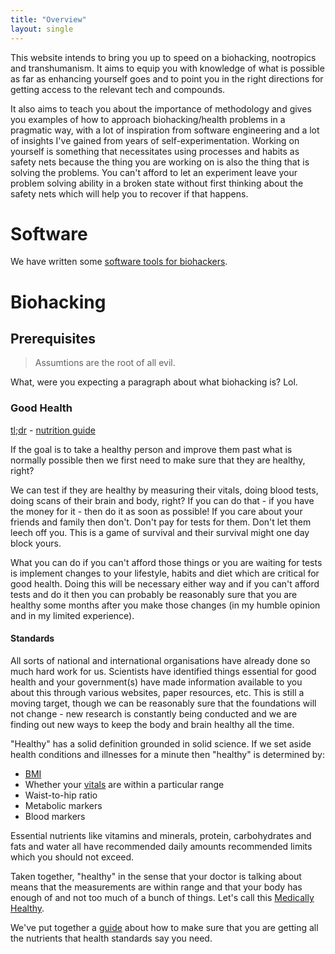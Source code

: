 ```yaml
---
title: "Overview"
layout: single
---
```


This website intends to bring you up to speed on a biohacking, nootropics and transhumanism. It aims to equip you with knowledge of what is possible as far as enhancing yourself goes and to point you in the right directions for getting access to the relevant tech and compounds. 

It also aims to teach you about the importance of methodology and gives you examples of how to approach biohacking/health problems in a pragmatic way, with a lot of inspiration from software engineering and a lot of insights I've gained from years of self-experimentation. Working on yourself is something that necessitates using processes and habits as safety nets because the thing you are working on is also the thing that is solving the problems. You can't afford to let an experiment leave your problem solving ability in a broken state without first thinking about the safety nets which will help you to recover if that happens.

# Software

We have written some [software tools for biohackers](software.md).

# Biohacking
## Prerequisites
> Assumtions are the root of all evil.

What, were you expecting a paragraph about what biohacking is? Lol.

### Good Health
[tl;dr](glossary.md#tl-dr) - [nutrition guide](guides/nutrition.md)

If the goal is to take a healthy person and improve them past what is normally possible then we first need to make sure that they are healthy, right? 

We can test if they are healthy by measuring their vitals, doing blood tests, doing scans of their brain and body, right? If you can do that - if you have the money for it - then do it as soon as possible! If you care about your friends and family then don't. Don't pay for tests for them. Don't let them leech off you. This is a game of survival and their survival might one day block yours.

What you can do if you can't afford those things or you are waiting for tests is implement changes to your lifestyle, habits and diet which are critical for good health. Doing this will be necessary either way and if you can't afford tests and do it then you can probably be reasonably sure that you are healthy some months after you make those changes (in my humble opinion and in my limited experience).

#### Standards

All sorts of national and international organisations have already done so much hard work for us. Scientists have identified things essential for good health and your government(s) have made information available to you about this through various websites, paper resources, etc. This is still a moving target, though we can be reasonably sure that the foundations will not change - new research is constantly being conducted and we are finding out new ways to keep the body and brain healthy all the time.

"Healthy" has a solid definition grounded in solid science. If we set aside health conditions and illnesses for a minute then "healthy" is determined by:
- [BMI](gloassary.md#BMI)
- Whether your [vitals](glossary.md#vitals) are within a particular range
- Waist-to-hip ratio
- Metabolic markers 
- Blood markers

Essential nutrients like vitamins and minerals, protein, carbohydrates and fats and water all have recommended daily amounts recommended limits which you should not exceed.

Taken together, "healthy" in the sense that your doctor is talking about means that the measurements are within range and that your body has enough of and not too much of a bunch of things. Let's call this [Medically Healthy](glossary.md#medically-healthy).

We've put together a [guide](guides/nutrition.md) about how to make sure that you are getting all the nutrients that health standards say you need.